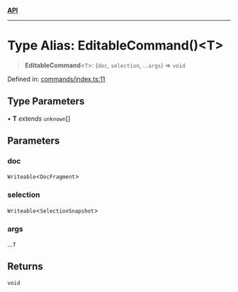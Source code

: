 [**API**](../API.md)

***

# Type Alias: EditableCommand()\<T\>

> **EditableCommand**\<`T`\>: (`doc`, `selection`, ...`args`) => `void`

Defined in: [commands/index.ts:11](https://github.com/inokawa/edix/blob/131b1e7d8f29930f3bf50bbd826431898e430ef2/src/core/commands/index.ts#L11)

## Type Parameters

• **T** *extends* `unknown`[]

## Parameters

### doc

`Writeable`\<`DocFragment`\>

### selection

`Writeable`\<`SelectionSnapshot`\>

### args

...`T`

## Returns

`void`
